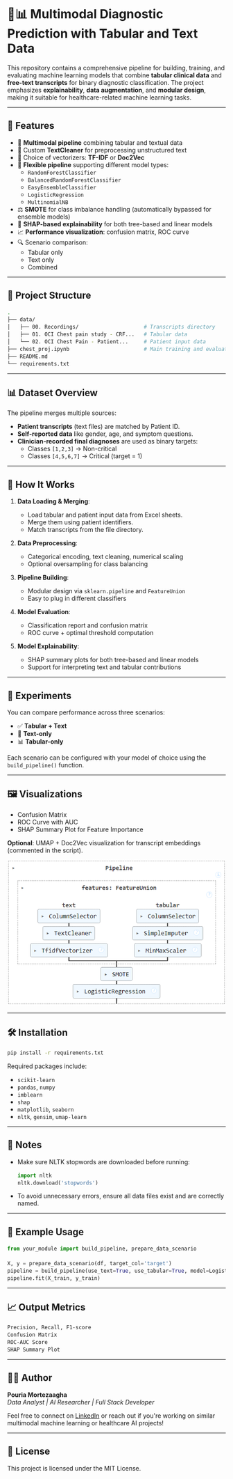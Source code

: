 # 🧠📊 Multimodal Diagnostic Prediction with Tabular and Text Data

This repository contains a comprehensive pipeline for building, training, and evaluating machine learning models that combine **tabular clinical data** and **free-text transcripts** for binary diagnostic classification. The project emphasizes **explainability**, **data augmentation**, and **modular design**, making it suitable for healthcare-related machine learning tasks.

---

## 🚀 Features

- 🔄 **Multimodal pipeline** combining tabular and textual data  
- 🧽 Custom **TextCleaner** for preprocessing unstructured text  
- 🧠 Choice of vectorizers: **TF-IDF** or **Doc2Vec**  
- 🧪 **Flexible pipeline** supporting different model types:
  - `RandomForestClassifier`
  - `BalancedRandomForestClassifier`
  - `EasyEnsembleClassifier`
  - `LogisticRegression`
  - `MultinomialNB`
- ⚖️ **SMOTE** for class imbalance handling (automatically bypassed for ensemble models)
- 🧠 **SHAP-based explainability** for both tree-based and linear models
- 📈 **Performance visualization**: confusion matrix, ROC curve
- 🔍 Scenario comparison:
  - Tabular only
  - Text only
  - Combined

---

## 📁 Project Structure

```bash
.
├── data/
│   ├── 00. Recordings/                     # Transcripts directory
│   ├── 01. OCI Chest pain study - CRF...   # Tabular data
│   └── 02. OCI Chest Pain - Patient...     # Patient input data
├── chest_proj.ipynb                        # Main training and evaluation script
├── README.md
└── requirements.txt
```

---

## 📊 Dataset Overview

The pipeline merges multiple sources:
- **Patient transcripts** (text files) are matched by Patient ID.
- **Self-reported data** like gender, age, and symptom questions.
- **Clinician-recorded final diagnoses** are used as binary targets:
  - Classes `[1,2,3]` → Non-critical
  - Classes `[4,5,6,7]` → Critical (target = 1)

---

## 🔧 How It Works

1. **Data Loading & Merging**:
   - Load tabular and patient input data from Excel sheets.
   - Merge them using patient identifiers.
   - Match transcripts from the file directory.

2. **Data Preprocessing**:
   - Categorical encoding, text cleaning, numerical scaling
   - Optional oversampling for class balancing

3. **Pipeline Building**:
   - Modular design via `sklearn.pipeline` and `FeatureUnion`
   - Easy to plug in different classifiers

4. **Model Evaluation**:
   - Classification report and confusion matrix
   - ROC curve + optimal threshold computation

5. **Model Explainability**:
   - SHAP summary plots for both tree-based and linear models
   - Support for interpreting text and tabular contributions

---

## 🧪 Experiments

You can compare performance across three scenarios:

- ✅ **Tabular + Text**
- 📄 **Text-only**
- 📊 **Tabular-only**

Each scenario can be configured with your model of choice using the `build_pipeline()` function.

---

## 🖼️ Visualizations

- Confusion Matrix
- ROC Curve with AUC
- SHAP Summary Plot for Feature Importance

**Optional**: UMAP + Doc2Vec visualization for transcript embeddings (commented in the script).

![Pipeline](./assets/pipeline.png)

---

## 🛠️ Installation

```bash
pip install -r requirements.txt
```

Required packages include:
- `scikit-learn`
- `pandas`, `numpy`
- `imblearn`
- `shap`
- `matplotlib`, `seaborn`
- `nltk`, `gensim`, `umap-learn`

---

## 📌 Notes

- Make sure NLTK stopwords are downloaded before running:
  ```python
  import nltk
  nltk.download('stopwords')
  ```
- To avoid unnecessary errors, ensure all data files exist and are correctly named.

---

## 📍 Example Usage

```python
from your_module import build_pipeline, prepare_data_scenario

X, y = prepare_data_scenario(df, target_col='target')
pipeline = build_pipeline(use_text=True, use_tabular=True, model=LogisticRegression())
pipeline.fit(X_train, y_train)
```

---

## 📈 Output Metrics

```bash
Precision, Recall, F1-score
Confusion Matrix
ROC-AUC Score
SHAP Summary Plot
```

---

## 👨‍🔬 Author

**Pouria Mortezaagha**  
_Data Analyst | AI Researcher | Full Stack Developer_

Feel free to connect on [LinkedIn](https://www.linkedin.com/in/pouria-mortezaagha/) or reach out if you're working on similar multimodal machine learning or healthcare AI projects!

---

## 📄 License

This project is licensed under the MIT License.
